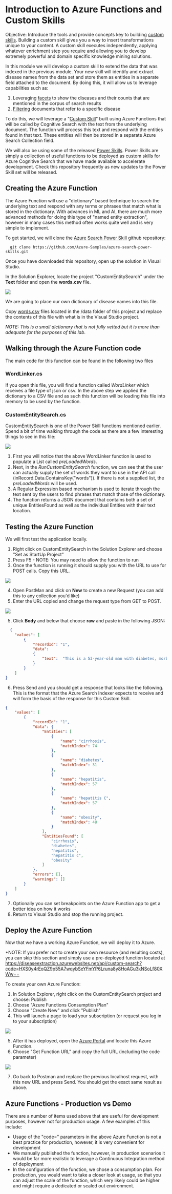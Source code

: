 # Introduction to Azure Functions and Custom Skills
Objective: Introduce the tools and provide concepts key to building [custom skills](https://docs.microsoft.com/en-us/azure/search/cognitive-search-custom-skill-interface). Building a custom skill gives you a way to insert transformations unique to your content. A custom skill executes independently, applying whatever enrichment step you require and allowing you to develop extremely powerful and domain specific knowledge mining solutions.  

In this module we will develop a custom skill to extend the data that was indexed in the previous module.  Your new skill will identify and extract disease names from the data set and store them as entities in a separate field attached to the document.  By doing this, it will allow us to leverage capabilities such as:

1) Leveraging [facets](https://docs.microsoft.com/en-us/azure/search/search-filters-facets) to show the diseases and their counts that are mentioned in the corpus of search results
2) [Filtering](https://docs.microsoft.com/en-us/azure/search/search-filters) documents that refer to a specific disease

To do this, we will leverage a "[Custom Skill](https://docs.microsoft.com/en-us/azure/search/cognitive-search-custom-skill-web-api)" built using Azure Functions that will be called by Cognitive Search with the text from the underlying document. The function will process this text and respond with the entities found in that text.  These entities will then be stored in a separate Azure Search Collection field.

We will also be using some of the released [Power Skills](https://azure.microsoft.com/en-us/resources/samples/azure-search-power-skills/).  Power Skills are simply a collection of useful functions to be deployed as custom skills for Azure Cognitive Search that we have made available to accelerate development.  Check this repository frequently as new updates to the Power Skill set will be released.

## Creating the Azure Function

The Azure Function will use a "dictionary" based technique to search the underlying text and respond with any terms or phrases that match what is stored in the dictionary.  With advances in ML and AI, there are much more advanced methods for doing this type of "named entity extraction", however in many cases this method often works quite well and is very simple to implement.  

To get started, we will clone the [Azure Search Power Skill](https://github.com/Azure-Samples/azure-search-power-skills) github repository: 
```
  git clone https://github.com/Azure-Samples/azure-search-power-skills.git
```
Once you have downloaded this repository, open up the solution in Visual Studio.  

In the Solution Explorer, locate the project "CustomEntitySearch" under the **Text** folder and open the **words.csv** file.

![](images/wordscsv.png)

We are going to place our own dictionary of disease names into this file.    

Copy [words.csv](./data) files located in the /data folder of this project and replace the contents of this file with what is in the Visual Studio project.   

  *NOTE: This is a small dictionary that is not fully vetted but it is more than adequate for the purposes of this lab*.

## Walking through the Azure Function code

The main code for this function can be found in the following two files

### WordLinker.cs

If you open this file, you will find a function called *WordLinker* which receives a file type of json or csv.  In the above step we applied the dictionary to a CSV file and as such this function will be loading this file into memory to be used by the function.

### CustomEntitySearch.cs

CustomEntitySearch is one of the Power Skill functions mentioned earlier.  Spend a bit of time walking through the code as there are a few interesting things to see in this file: 

![](images/customentity.png)

1) First you will notice that the above WordLinker function is used to populate a List called *preLoadedWords*.
2) Next, in the *RunCustomEntitySearch* function, we can see that the user can actually supply the set of words they want to use in the API call (inRecord.Data.ContainsKey("words")).  If there is not a supplied list, the *preLoadedWords* will be used.
3) A Regular Expression based mechanism is used to iterate through the text sent by the users to find phrases that match those of the dictionary.  
4) The function returns a JSON document that contains both a set of unique EntitiesFound as well as the individual Entities with their text location.

## Testing the Azure Function

We will first test the application locally.  

1) Right click on CustomEntitySearch in the Solution Explorer and choose "Set as StartUp Project"
2) Press F5 - NOTE: You may need to allow the function to run
3) Once the function is running it should supply you with the URL to use for POST calls.  Copy this URL.

![](images/azurefunction.png)


4) Open PostMan and click on **New** to create a new Request (you can add this to any collection you'd like)
5) Enter the URL copied and change the request type from GET to POST.

![](images/postman2.png)

5) Click **Body** and below that choose **raw** and paste in the following JSON:

```json
  {
    "values": [
        {
            "recordId": "1",
            "data":
            {
                "text":  "This is a 53-year-old man with diabetes, morbid obesity, hepatitis C, and cirrhosis."
            }
        }
    ]
}
```

6) Press Send and you should get a response that looks like the following.  This is the format that the Azure Search Indexer expects to receive and will form the basis of the response for this Custom Skill.


```json
{
    "values": [
        {
            "recordId": "1",
            "data": {
                "Entities": [
                    {
                        "name": "cirrhosis",
                        "matchIndex": 74
                    },
                    {
                        "name": "diabetes",
                        "matchIndex": 31
                    },
                    {
                        "name": "hepatitis",
                        "matchIndex": 57
                    },
                    {
                        "name": "hepatitis C",
                        "matchIndex": 57
                    },
                    {
                        "name": "obesity",
                        "matchIndex": 48
                    }
                ],
                "EntitiesFound": [
                    "cirrhosis",
                    "diabetes",
                    "hepatitis",
                    "hepatitis c",
                    "obesity"
                ]
            },
            "errors": [],
            "warnings": []
        }
    ]
}
```
7) Optionally you can set breakpoints on the Azure Function app to get a better idea on how it works
8) Return to Visual Studio and stop the running project.

## Deploy the Azure Function

Now that we have a working Azure Function, we will deploy it to Azure.  

  *NOTE: If you prefer not to create your own resource (and resulting costs), you can skip this section and simply use a pre-deployed function located at https://diseaseextraction.azurewebsites.net/api/custom-search?code=HXS0y4rEoQZ9p55A7wqybSeYFmYP6Lruna8y8HoAGu3kNSoLf80XWw==

To create your own Azure Function:
1) In Solution Explorer, right click on the CustomEntitySearch project and choose: Publish
2) Choose "Azure Functions Consumption Plan"
3) Choose "Create New" and click "Publish"
4) This will launch a page to load your subscription (or request you log in to your subscription)

![](images/new-appservice.png)

5) After it has deployed, open the [Azure Portal](https://portal.azure.com) and locate this Azure Function.
6) Choose "Get Function URL" and copy the full URL (including the code parameter)

![](images/function-url.png)

7) Go back to Postman and replace the previous localhost request, with this new URL and press Send.  You should get the exact same result as above.

## Azure Functions - Production vs Demo
There are a number of items used above that are useful for development purposes, however not for production usage.  A few examples of this include:
* Usage of the "code=" parameters in the above Azure Function is not a best practice for production, however, it is very convenient for development
* We manually published the function, however, in production scenarios it would be far more realistic to leverage a Continuous Integration method of deployment
* In the configuration of the function, we chose a consumption plan.  For production, you would want to take a closer look at usage, so that you can adjust the scale of the function, which very likely could be higher and might require a dedicated or scaled out environment.
